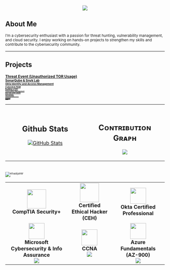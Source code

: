 <h1 align="center">
    <img src="https://readme-typing-svg.herokuapp.com/?font=Righteous&size=35&color=2ea44f&center=true&vCenter=true&width=500&height=70&duration=2000&lines=Hello+Welcome!+;+I'm+Khadijah!;" />
</h1>


## About Me  
<small>I’m a cybersecurity enthusiast with a passion for threat hunting, vulnerability management, and cloud security. I enjoy working on hands-on projects to strengthen my skills and contribute to the cybersecurity community.</small>  

---

## Projects  
<small> **[Threat Event (Unauthorized TOR Usage)](https://github.com/kdee028/Flash028/blob/0c6322ee92e7067c6b14988d3cc215471c147a6f/Threat-Hunting.md)** </br>
<small> **[SonarQube & Snyk Lab](https://github.com/khadijahW/Flash028/blob/226a571bce421dd420b28b3ea954d7f3a94f3c47/SonarSnyk/SonarSnyk.md)**  
<small> **[Okta Identity and Access Management](https://github.com/khadijahW/Flash028/blob/b3761cc35c9adb1aa7d0c91c2c1e075cc52a2385/Okta/Okta.md)**  
<small> **[CyberArk PAM](https://github.com/kdee028/Flash028/blob/3e8eff4000e2ee34c1d41afe97ae2a6c3d25fdc0/Cyberark/Cyberark.md)**  
<small> **[Building a SOC](https://github.com/Flash028/Flash028/blob/main/BUILDING%20A%20SOC/building-a-soc.md)**  
<small> **[Vulnerability Management](https://github.com/Flash028/Flash028/blob/main/Vulnerability%20Assessment/Vulnerability.Assessment.md)**  
<small> **[Blue Team Junior Analyst](https://github.com/khadijahW/Flash028/blob/main/Blue%20Team%20Junior%20Analyst/SBT.md)**  
<small> **[Active Directory](https://github.com/khadijahW/Flash028/blob/main/Active%20Directory.md)**  
<small> **[Azure Cloud Resume](https://github.com/khadijahW/CyberFlash/blob/179579dcebc2476c707f70b37321e3e49116093f/README.md)** <br>
<small> **[Threat Event (Microsoft Azure Breach)](https://github.com/khadijahW/Flash028/blob/fd4085a445653c21a91215bd957156b20eacfea1/Threat-Hunt-Report.md)**<br>
<small> **[Corelight Suricata](https://github.com/khadijahW/Flash028/blob/facc1dc0e6f75eb874005702f0afd39a6075c310/BOTS.md)**<br>
<small> **[File Integrity Tracker](https://github.com/khadijahW/Flash028/blob/732e0d757ec45e2814e7d6f678dc333b42770487/File-integrity-Tracker.md)**  
<small> **[Splunk+AtomicRedTeam](https://github.com/khadijahW/Flash028/blob/36ce5eb48e72d441390335bc12ddd474a72f9e25/Splunk/Splunk.md)**<br>
<small> **[STIG Remediation](https://github.com/khadijahW/Flash028/blob/e5ecb885ef1e07603df5146b603ba56c0e551589/Tenable/STIG%20Remediation.md)**



<!--Github stats Table--> 
<table width="100%">
  <tr>
    <td width="50%">
      <h2 align="center"><strong>Github Stats</strong></h2>
      <p align="center">
        <a href="https://github.com/KhadijahW">
          <img align="center" src="https://github-readme-stats.vercel.app/api?username=KhadijahW&count_private=true&show_icons=true&theme=nightowl&bg_color=,000000,4B0082&title_color=FFFFFF&text_color=ffffff&rank_icon=github&hide=prs,issues,contribs&show=reviews,prs_merged,prs_merged_percentage" alt="GitHub Stats" />
        </a>
      </p>
    </td>
    <td width="50%">
    
<br />
<!--Contribution Graph-->
<h2 align="center">Cᴏɴᴛʀɪʙᴜᴛɪᴏɴ Gʀᴀᴘʜ</h2>
<p align="center">
    <img src="https://github-readme-activity-graph.vercel.app/graph?username=KhadijahW&theme=nightowl&background=0,000000,2ea44f&fire=FFFF00&line=2ea44f&point=FFFFFF&area=true&hide_border=false" border-radius="25">
</p>


</table>




<br>
<!--Profile Count Badge-->
<p align="left">
  <img src="https://komarev.com/ghpvc/?username=KhadijahW&label=Profile%20views&color=770677&style=for-the-badge&logo=star" alt="KhadijahW" style="padding-right:20px;" />
</p>




<div align="center">
  <table>
    <tr>
      <td align="center">
        <img src="https://github.com/user-attachments/assets/749c579d-7d25-4a11-9fe6-b0b742d681d5" width="60"/><br>
        <b>CompTIA Security+</b><br>
      </td>
      <td align="center">
        <img src="https://github.com/user-attachments/assets/0cc2e76b-37fb-4455-90d6-c5c0c356a924?style=flat-square" width="60"/><br>
        <b>Certified Ethical Hacker (CEH)</b><br>
      </td>
      <td align="center">
        <img src="https://github.com/user-attachments/assets/1b756e93-8233-4ac3-85c6-f1d83299ccc3" width="50"/><br>
        <b>Okta Certified Professional</b><br>
      </td>
    </tr>
    <tr>
      <td align="center">
        <img src="https://img.icons8.com/color/96/000000/microsoft.png" width="50"/><br>
        <b>Microsoft Cybersecurity & Info Assurance</b><br>
        <img src="https://img.shields.io/badge/Microsoft-Azure-blue?style=flat-square"/>
      </td>
      <td align="center">
        <img src="https://img.icons8.com/fluency/96/000000/console.png" width="50"/><br>
        <b>CCNA</b><br>
        <img src="https://img.shields.io/badge/Cisco-Certified-green?style=flat-square"/>
      </td>
      <td align="center">
        <img src="https://img.icons8.com/color/96/000000/cloud.png" width="50"/><br>
        <b>Azure Fundamentals (AZ-900)</b><br>
        <img src="https://img.shields.io/badge/Cloud-Microsoft%20Azure-blueviolet?style=flat-square"/>
      </td>
    </tr>
  </table>
</div>



